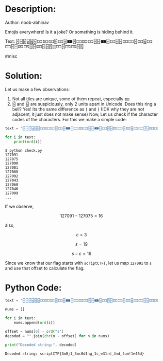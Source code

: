 # Description:

Author: noob-abhinav

Emojis everywhere! Is it a joke? Or something is hiding behind it.

Text: 🁳🁣🁲🁩🁰🁴🁃🁔🁆🁻🀳🁭🀰🁪🀱🁟🀳🁮🁣🀰🁤🀱🁮🁧🁟🀱🁳🁟🁷🀳🀱🁲🁤🁟🀴🁮🁤🁟🁦🁵🁮🀡🀱🁥🀴🀶🁤🁽

#misc
# Solution:
Let us make a few observations:
1. Not all tiles are unique, some of them repeat, especially `🁟` 
2. 🁻 and 🁽 are suspiciously, only 2 units apart in Unicode. Does this ring a bell? Yes! Its the same difference as `{` and `}` (IDK why they are not adjacent, it just does not make sense)
Now, Let us check if the character codes of the characters.
For this we make a simple code:
```Python title="check.py"
text = "🁳🁣🁲🁩🁰🁴🁃🁔🁆🁻🀳🁭🀰🁪🀱🁟🀳🁮🁣🀰🁤🀱🁮🁧🁟🀱🁳🁟🁷🀳🀱🁲🁤🁟🀴🁮🁤🁟🁦🁵🁮🀡🀱🁥🀴🀶🁤🁽"

for i in text:
    print(ord(i))

```

```shell title=output
$ python check.py
127091
127075
127090
127081
127088
127092
127043
127060
127046
127099
...
```

If we observe,  
```math
127091 - 127075 = 16
```
also, 
```math
c = 3
```
```math
s = 19
```
```math
s - c = 16
```
Since we know that our flag starts with `scriptCTF{`, let us map `127091` to `s` and use that offset to calculate the flag.

# Python Code:
```Python title=solve.py
text = "🁳🁣🁲🁩🁰🁴🁃🁔🁆🁻🀳🁭🀰🁪🀱🁟🀳🁮🁣🀰🁤🀱🁮🁧🁟🀱🁳🁟🁷🀳🀱🁲🁤🁟🀴🁮🁤🁟🁦🁵🁮🀡🀱🁥🀴🀶🁤🁽"

nums = []

for i in text:
    nums.append(ord(i))

offset = nums[0] - ord("s")
decoded = "".join(chr(n - offset) for n in nums)

print("Decoded string:", decoded)
```
```shell title=output
Decoded string: scriptCTF{3m0j1_3nc0d1ng_1s_w31rd_4nd_fun!1e46d}
```
